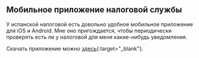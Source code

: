 ## Мобильное приложение налоговой службы

У испанской налоговой есть довольно удобное мобильное приложение для iOS и Android. Мне оно пригождается, чтобы 
периодически проверять есть ли у налоговой для меня какие-нибудь уведомления.

Скачать приложение можно 
[здесь](https://sede.agenciatributaria.gob.es/Sede/en_gb/ayuda/app-agencia-tributaria.html){:target="_blank"}.
